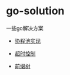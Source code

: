 # go-solution

一些go解决方案

- [协程池实现](workpool/README.md)

- [超时控制](timeout/README.md)

- [前缀树](trie/README.md)